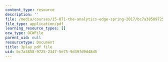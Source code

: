 ```yaml
---
content_type: resource
description: ''
file: /media/courses/15-071-the-analytics-edge-spring-2017/bc7a3858972523475e759d39fd9d48d5_E_KUHMuoPLE.pdf
file_type: application/pdf
learning_resource_types: []
ocw_type: OCWFile
parent_uid: null
resourcetype: Document
title: 3play pdf file
uid: bc7a3858-9725-2347-5e75-9d39fd9d48d5
---
```

